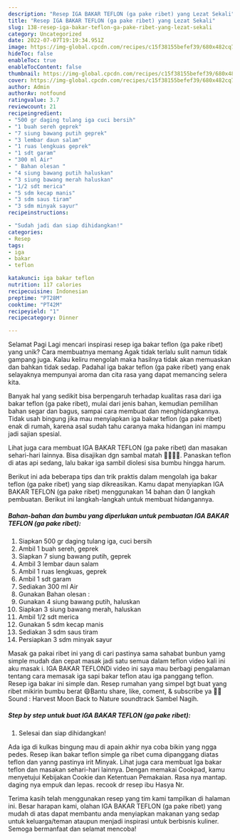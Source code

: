 ```yaml
---
description: "Resep IGA BAKAR TEFLON (ga pake ribet) yang Lezat Sekali"
title: "Resep IGA BAKAR TEFLON (ga pake ribet) yang Lezat Sekali"
slug: 138-resep-iga-bakar-teflon-ga-pake-ribet-yang-lezat-sekali
category: Uncategorized
date: 2022-07-07T19:19:34.951Z
image: https://img-global.cpcdn.com/recipes/c15f38155befef39/680x482cq70/iga-bakar-teflon-ga-pake-ribet-foto-resep-utama.jpg
hideToc: false
enableToc: true
enableTocContent: false
thumbnail: https://img-global.cpcdn.com/recipes/c15f38155befef39/680x482cq70/iga-bakar-teflon-ga-pake-ribet-foto-resep-utama.jpg
cover: https://img-global.cpcdn.com/recipes/c15f38155befef39/680x482cq70/iga-bakar-teflon-ga-pake-ribet-foto-resep-utama.jpg
author: Admin
authorAv: notfound
ratingvalue: 3.7
reviewcount: 21
recipeingredient:
- "500 gr daging tulang iga cuci bersih"
- "1 buah sereh geprek"
- "7 siung bawang putih geprek"
- "3 lembar daun salam"
- "1 ruas lengkuas geprek"
- "1 sdt garam"
- "300 ml Air"
- " Bahan olesan "
- "4 siung bawang putih haluskan"
- "3 siung bawang merah haluskan"
- "1/2 sdt merica"
- "5 sdm kecap manis"
- "3 sdm saus tiram"
- "3 sdm minyak sayur"
recipeinstructions:

- "Sudah jadi dan siap dihidangkan!"
categories:
- Resep
tags:
- iga
- bakar
- teflon

katakunci: iga bakar teflon 
nutrition: 117 calories
recipecuisine: Indonesian
preptime: "PT28M"
cooktime: "PT42M"
recipeyield: "1"
recipecategory: Dinner

---
```



Selamat Pagi Lagi mencari inspirasi resep iga bakar teflon (ga pake ribet) yang unik? Cara membuatnya memang Agak tidak terlalu sulit namun tidak gampang juga. Kalau keliru mengolah maka hasilnya tidak akan memuaskan dan bahkan tidak sedap. Padahal iga bakar teflon (ga pake ribet) yang enak selayaknya mempunyai aroma dan cita rasa yang dapat memancing selera kita.


Banyak hal yang sedikit bisa berpengaruh terhadap kualitas rasa dari iga bakar teflon (ga pake ribet), mulai dari jenis bahan, kemudian pemilihan bahan segar dan bagus, sampai cara membuat dan menghidangkannya. Tidak usah bingung jika mau menyiapkan iga bakar teflon (ga pake ribet) enak di rumah, karena asal sudah tahu caranya maka hidangan ini mampu jadi sajian spesial.

Lihat juga cara membuat IGA BAKAR TEFLON (ga pake ribet) dan masakan sehari-hari lainnya. Bisa disajikan dgn sambal matah 👌🏻👌🏻. Panaskan teflon di atas api sedang, lalu bakar iga sambil diolesi sisa bumbu hingga harum.


Berikut ini ada beberapa tips dan trik praktis dalam mengolah iga bakar teflon (ga pake ribet) yang siap dikreasikan. Kamu dapat menyiapkan IGA BAKAR TEFLON (ga pake ribet) menggunakan 14 bahan dan 0 langkah pembuatan. Berikut ini langkah-langkah untuk membuat hidangannya.

<!--inarticleads1-->

##### Bahan-bahan dan bumbu yang diperlukan untuk pembuatan IGA BAKAR TEFLON (ga pake ribet):

1. Siapkan 500 gr daging tulang iga, cuci bersih
1. Ambil 1 buah sereh, geprek
1. Siapkan 7 siung bawang putih, geprek
1. Ambil 3 lembar daun salam
1. Ambil 1 ruas lengkuas, geprek
1. Ambil 1 sdt garam
1. Sediakan 300 ml Air
1. Gunakan  Bahan olesan :
1. Gunakan 4 siung bawang putih, haluskan
1. Siapkan 3 siung bawang merah, haluskan
1. Ambil 1/2 sdt merica
1. Gunakan 5 sdm kecap manis
1. Sediakan 3 sdm saus tiram
1. Persiapkan 3 sdm minyak sayur


Masak ga pakai ribet ini yang di cari pastinya sama sahabat bunbun yamg simple mudah dan cepat masak jadi satu semua dalam teflon video kali ini aku masak i. IGA BAKAR TEFLONDi video ini saya mau berbagi pengalaman tentang cara memasak iga sapi bakar teflon atau iga panggang teflon. Resep iga bakar ini simple dan. Resep rumahan yang simpel bgt buat yang ribet mikirin bumbu berat 😄Bantu share, like, coment, &amp; subscribe ya 🙏😍Sound : Harvest Moon Back to Nature soundtrack Sambel Nagih. 

<!--inarticleads2-->

##### Step by step untuk buat IGA BAKAR TEFLON (ga pake ribet):


1. Selesai dan siap dihidangkan!

Ada iga di kulkas bingung mau di apain akhir nya coba bikin yang ngga pedes. Resep ikan bakar teflon simple ga ribet cuma dipanggang diatas teflon dan yanng pastinya irit Minyak. Lihat juga cara membuat Iga bakar teflon dan masakan sehari-hari lainnya. Dengan memakai Cookpad, kamu menyetujui Kebijakan Cookie dan Ketentuan Pemakaian. Rasa nya mantap. daging nya empuk dan lepas. recook dr resep ibu Hasya Nr. 

Terima kasih telah menggunakan resep yang tim kami tampilkan di halaman ini. Besar harapan kami, olahan IGA BAKAR TEFLON (ga pake ribet) yang mudah di atas dapat membantu anda menyiapkan makanan yang sedap untuk keluarga/teman ataupun menjadi inspirasi untuk berbisnis kuliner. Semoga bermanfaat dan selamat mencoba!
